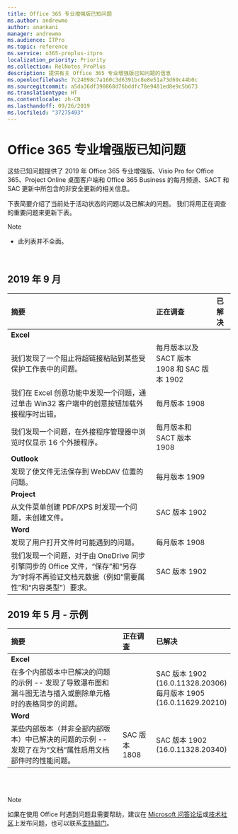 ```yaml
---
title: Office 365 专业增强版已知问题
ms.author: andrewmo
author: anankani
manager: andrewmo
ms.audience: ITPro
ms.topic: reference
ms.service: o365-proplus-itpro
localization_priority: Priority
ms.collection: RelNotes_ProPlus
description: 提供有关 Office 365 专业增强版已知问题的信息
ms.openlocfilehash: 7c24098c7a160c3d6391bc8e8e51a73d69c44b0c
ms.sourcegitcommit: a5da36df390868d76bddfc78e9481ed8e9c5b673
ms.translationtype: HT
ms.contentlocale: zh-CN
ms.lasthandoff: 09/26/2019
ms.locfileid: "37275493"
---
```

# <a name="office-365-proplus-known-issues"></a>Office 365 专业增强版已知问题

这些已知问题提供了 2019 年 Office 365 专业增强版、Visio Pro for Office 365、Project Online 桌面客户端和 Office 365 Business 的每月频道、SACT 和 SAC 更新中所包含的非安全更新的相关信息。

下表简要介绍了当前处于活动状态的问题以及已解决的问题。  我们将用正在调查的重要问题来更新下表。

 > [!NOTE]
 >- 此列表并不全面。

<br>

## <a name="september-2019"></a>2019 年 9 月

|摘要|正在调查|已解决|
|:-------------------------------------------------------------------------------------|:-----|:-----|
|**Excel**
我们发现了一个阻止将超链接粘贴到某些受保护工作表中的问题。|每月版本以及 SACT 版本 1908 和 SAC 版本 1902||
我们在 Excel 创意功能中发现一个问题，通过单击 Win32 客户端中的创意按钮加载外接程序时出错。|每月版本 1908||
我们发现一个问题，在外接程序管理器中浏览时仅显示 16 个外接程序。|每月版本和 SACT 版本 1908||
|**Outlook**
发现了使文件无法保存到 WebDAV 位置的问题。|每月版本 1909||
|**Project**
从文件菜单创建 PDF/XPS 时发现一个问题，未创建文件。 |SAC 版本 1902||
|**Word**
发现了用户打开文件时可能遇到的问题。|每月版本 1908||
我们发现一个问题，对于由 OneDrive 同步引擎同步的 Office 文件，“保存”和“另存为”时将不再验证文档元数据（例如“需要属性”和“内容类型”）要求。|SAC 版本 1902||

## <a name="may-2019---sample"></a>2019 年 5 月 - 示例

|摘要|正在调查|已解决|
|:-------------------------------------------------------------------------------------|:-----|:-----|
|**Excel**
在多个内部版本中已解决的问题的示例 -- 发现了导致瀑布图和漏斗图无法与插入或删除单元格时的表格同步的问题。||SAC 版本 1902 <br> (16.0.11328.20306) <br> 每月版本 1905 <br> (16.0.11629.20210)|
|**Word**
某些内部版本（并非全部内部版本）中已解决的问题的示例 -- 发现了在为“文档”属性启用文档部件时的性能问题。|SAC 版本 1808|SAC 版本 1902 <br> (16.0.11328.20340)|

<br>
<br>

> [!NOTE]
> 如果在使用 Office 时遇到问题且需要帮助，建议在 [Microsoft 问答论坛](https://answers.microsoft.com/)或[技术社区](https://techcommunity.microsoft.com/)上发布问题，也可以联系[支持部门](https://support.microsoft.com/contactus)。
